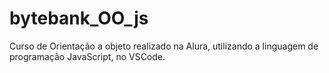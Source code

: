 # bytebank_OO_js
Curso de Orientação a objeto realizado na Alura, utilizando a linguagem de programação JavaScript, no VSCode.
